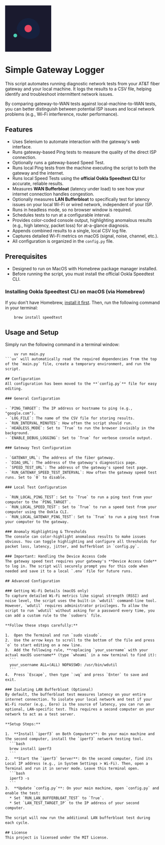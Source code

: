 <p align="left"> <img src="./icon.svg" alt="Simple Gateway Logger" width="150"> </p>

# Simple Gateway Logger
This script automates running diagnostic network tests from your AT&T fiber gateway and your local machine. It logs the results to a CSV file, helping identify and troubleshoot intermittent network issues.

By comparing gateway-to-WAN tests against local-machine-to-WAN tests, you can better distinguish between potential ISP issues and local network problems (e.g., Wi-Fi interference, router performance).

## Features

- Uses Selenium to automate interaction with the gateway's web interface.
- Runs gateway-based Ping tests to measure the quality of the direct ISP connection.
- Optionally runs a gateway-based Speed Test.
- Runs local Ping tests from the machine executing the script to both the gateway and the internet.
- Runs local Speed Tests using the **official Ookla Speedtest CLI** for accurate, reliable results.
- Measures **WAN Bufferbloat** (latency under load) to see how your internet connection handles congestion.
- Optionally measures **LAN Bufferbloat** to specifically test for latency issues on your local Wi-Fi or wired network, independent of your ISP.
- Runs in headless mode, so no browser window is required.
- Schedules tests to run at a configurable interval.
- Provides color-coded console output, highlighting anomalous results (e.g., high latency, packet loss) for at-a-glance diagnosis.
- Appends combined results to a single, local CSV log file.
- Captures detailed Wi-Fi metrics on macOS (signal, noise, channel, etc.).
- All configuration is organized in the `config.py` file.

## Prerequisites

- Designed to run on MacOS with Homebrew package manager installed.
- Before running the script, you must install the official Ookla Speedtest CLI.

### Installing Ookla Speedtest CLI on macOS (via Homebrew)

If you don't have Homebrew, [install it first](https://brew.sh/). Then, run the following command in your terminal:
    
    
        brew install speedtest
      
    

## Usage and Setup
Simply run the following command in a terminal window:
    
        uv run main.py
    ```uv` will automatically read the required dependencies from the top of the `main.py` file, create a temporary environment, and run the script.
    
    ## Configuration
    All configuration has been moved to the **`config.py`** file for easy editing.
    
    ### General Configuration
    
    - `PING_TARGET`: The IP address or hostname to ping (e.g., "google.com").
    - `LOG_FILE`: The name of the CSV file for storing results.
    - `RUN_INTERVAL_MINUTES`: How often the script should run.
    - `HEADLESS_MODE`: Set to `True` to run the browser invisibly in the background.
    - `ENABLE_DEBUG_LOGGING`: Set to `True` for verbose console output.
    
    ### Gateway Test Configuration
    
    - `GATEWAY_URL`: The address of the fiber gateway.
    - `DIAG_URL`: The address of the gateway's diagnostics page.
    - `SPEED_TEST_URL`: The address of the gateway's speed test page.
    - `RUN_GATEWAY_SPEED_TEST_INTERVAL`: How often the gateway speed test runs. Set to `0` to disable.
    
    ### Local Test Configuration
    
    - `RUN_LOCAL_PING_TEST`: Set to `True` to run a ping test from your computer to the `PING_TARGET`.
    - `RUN_LOCAL_SPEED_TEST`: Set to `True` to run a speed test from your computer using the Ookla CLI.
    - `RUN_LOCAL_GATEWAY_PING_TEST`: Set to `True` to run a ping test from your computer to the gateway.
    
    ### Anomaly Highlighting & Thresholds
    The console can color-highlight anomalous results to make issues obvious. You can toggle highlighting and configure all thresholds for packet loss, latency, jitter, and bufferbloat in `config.py`.
    
    ### Important: Handling the Device Access Code
    The gateway speed test requires your gateway's **Device Access Code** to log in. The script will securely prompt you for this code when needed and save it to a local `.env` file for future runs.
    
    ## Advanced Configuration
    
    ### Getting Wi-Fi Details (macOS only)
    To capture detailed Wi-Fi metrics like signal strength (RSSI) and noise level, the script uses the built-in `wdutil` command-line tool. However, `wdutil` requires administrator privileges. To allow the script to run `wdutil` without asking for a password every time, you can add a custom rule to the `sudoers` file.
    
    **Follow these steps carefully:**
    
    1.  Open the Terminal and run `sudo visudo`.
    2.  Use the arrow keys to scroll to the bottom of the file and press `o` to start editing on a new line.
    3.  Add the following rule, **replacing `your_username` with your actual macOS username** (type `whoami` in a new terminal to find it):
      ```
      your_username ALL=(ALL) NOPASSWD: /usr/bin/wdutil
      ```
    4.  Press `Escape`, then type `:wq` and press `Enter` to save and exit.
    
    ### Isolating LAN Bufferbloat (Optional)
    By default, the bufferbloat test measures latency on your entire internet connection. To isolate your local network and test if your Wi-Fi router (e.g., Eero) is the source of latency, you can run an optional, LAN-specific test. This requires a second computer on your network to act as a test server.
    
    **Setup Steps:**
    
    1.  **Install `iperf3` on Both Computers**: On your main machine and the second computer, install the `iperf3` network testing tool.
      ```bash
      brew install iperf3
      ```
    2.  **Start the `iperf3` Server**: On the second computer, find its Local IP address (e.g., in System Settings > Wi-Fi). Then, open a Terminal and run it in server mode. Leave this terminal open.
      ```bash
      iperf3 -s
      ```
    3.  **Update `config.py`**: On your main machine, open `config.py` and enable the test:
      * Set `RUN_LAN_BUFFERBLOAT_TEST` to `True`.
      * Set `LAN_TEST_TARGET_IP` to the IP address of your second computer.
    
    The script will now run the additional LAN bufferbloat test during each cycle.
    
    ## License
    This project is licensed under the MIT License.